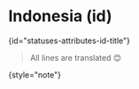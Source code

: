 # Indonesia (id)
{id="statuses-attributes-id-title"}



> All lines are translated 😊
>
{style="note"}

